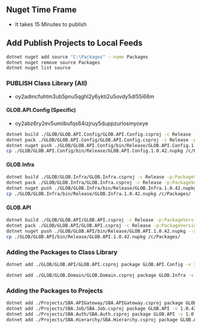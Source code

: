 ## Nuget Time Frame
- It takes 15 Minutes to publish

## Add Publish Projects to Local Feeds
```bash
dotnet nuget add source "C:\Packages" --name Packages 
dotnet nuget remove source Packages
dotnet nuget list source

```

### PUBLISH Class Library (All)
- oy2admcfuhtm3ub5pnu5qghl2y6ykti2u5ovdy5dl55i66m

#### GLOB.API.Config (Specific)
- oy2abz6ry2ev5umiibufqs64izjruy5duppzurlosmyoxye
```bash
dotnet build ./GLOB/GLOB.API.Config/GLOB.API.Config.csproj -c Release -p:PackageVersion=1.0.42
dotnet pack ./GLOB/GLOB.API.Config/GLOB.API.Config.csproj -c Release -p:PackageVersion=1.0.42
dotnet nuget push ./GLOB/GLOB.API.Config/bin/Release/GLOB.API.Config.1.0.42.nupkg --api-key oy2abz6ry2ev5umiibufqs64izjruy5duppzurlosmyoxye --source https://api.nuget.org/v3/index.json
cp ./GLOB/GLOB.API.Config/bin/Release/GLOB.API.Config.1.0.42.nupkg /c/Packages/

```
#### GLOB.Infra
```bash
dotnet build ./GLOB/GLOB.Infra/GLOB.Infra.csproj -c Release -p:PackageVersion=1.0.42
dotnet pack ./GLOB/GLOB.Infra/GLOB.Infra.csproj -c Release -p:PackageVersion=1.0.42
dotnet nuget push ./GLOB/GLOB.Infra/bin/Release/GLOB.Infra.1.0.42.nupkg --api-key oy2admcfuhtm3ub5pnu5qghl2y6ykti2u5ovdy5dl55i66m --source https://api.nuget.org/v3/index.json
cp ./GLOB/GLOB.Infra/bin/Release/GLOB.Infra.1.0.42.nupkg /c/Packages/

```
#### GLOB.API
```bash
dotnet build ./GLOB/GLOB.API/GLOB.API.csproj -c Release -p:PackageVersion=1.0.42 -p:UseProjectReferences=true
dotnet pack ./GLOB/GLOB.API/GLOB.API.csproj -c Release -p:PackageVersion=1.0.42 -p:UseProjectReferences=true
dotnet nuget push ./GLOB/GLOB.API/bin/Release/GLOB.API.1.0.42.nupkg --api-key oy2admcfuhtm3ub5pnu5qghl2y6ykti2u5ovdy5dl55i66m --source https://api.nuget.org/v3/index.json
cp ./GLOB/GLOB.API/bin/Release/GLOB.API.1.0.42.nupkg /c/Packages/

```
### Adding the Packages to Class Library
```bash
dotnet add ./GLOB/GLOB.API/GLOB.API.csproj package GLOB.API.Config -v 1.0.42

dotnet add ./GLOB/GLOB.Domain/GLOB.Domain.csproj package GLOB.Infra -v 1.0.42
```


### Adding the Packages to Projects
```bash
dotnet add ./Projects/SBA.APIGateway/SBA.APIGateway.csproj package GLOB.API.Config -v 1.0.42
dotnet add ./Projects/SBA.Job/SBA.Job.csproj package GLOB.API -v 1.0.42
dotnet add ./Projects/SBA.Auth/SBA.Auth.csproj package GLOB.API -v 1.0.42
dotnet add ./Projects/SBA.Hierarchy/SBA.Hierarchy.csproj package GLOB.API -v 1.0.42
```
